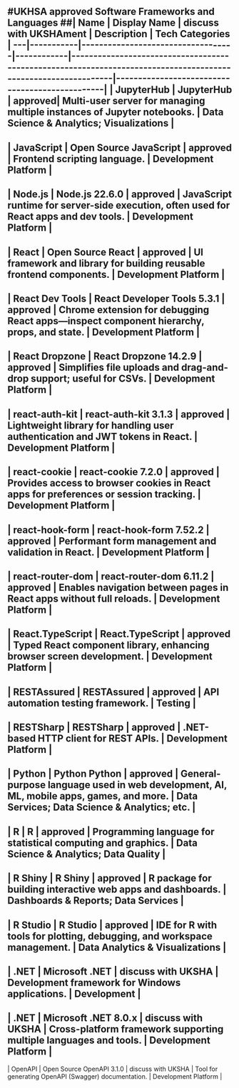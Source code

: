 #UKHSA approved Software Frameworks and Languages
##| Name      | Display Name                      | discuss with UKSHAment | Description                                                                                                   | Tech Categories                               |
---|-----------|-----------------------------------|------------|---------------------------------------------------------------------------------------------------------------|------------------------------------------------|
| JupyterHub         | JupyterHub                    | approved| Multi-user server for managing multiple instances of Jupyter notebooks.                                  | Data Science & Analytics; Visualizations      |
---
| JavaScript         | Open Source JavaScript        | approved      | Frontend scripting language.                                                                              | Development Platform                           |
---
| Node.js            | Node.js 22.6.0                | approved      | JavaScript runtime for server-side execution, often used for React apps and dev tools.                   | Development Platform                           |
---
| React              | Open Source React             | approved      | UI framework and library for building reusable frontend components.                                       | Development Platform                           |
---
| React Dev Tools    | React Developer Tools 5.3.1   | approved      | Chrome extension for debugging React apps—inspect component hierarchy, props, and state.                 | Development Platform                           |
---
| React Dropzone     | React Dropzone 14.2.9         | approved      | Simplifies file uploads and drag-and-drop support; useful for CSVs.                                       | Development Platform                           |
---
| react-auth-kit     | react-auth-kit 3.1.3          | approved      | Lightweight library for handling user authentication and JWT tokens in React.                             | Development Platform                           |
---
| react-cookie       | react-cookie 7.2.0            | approved      | Provides access to browser cookies in React apps for preferences or session tracking.                     | Development Platform                           |
---
| react-hook-form    | react-hook-form 7.52.2        | approved      | Performant form management and validation in React.                                                       | Development Platform                           |
---
| react-router-dom   | react-router-dom 6.11.2       | approved      | Enables navigation between pages in React apps without full reloads.                                      | Development Platform                           |
---
| React.TypeScript   | React.TypeScript              | approved      | Typed React component library, enhancing browser screen development.                                      | Development Platform                           |
---
| RESTAssured        | RESTAssured                   | approved      | API automation testing framework.                                                                         | Testing                                         |
---
| RESTSharp          | RESTSharp                     | approved      | .NET-based HTTP client for REST APIs.                                                                     | Development Platform                           |
---
| Python    | Python Python                     | approved      | General-purpose language used in web development, AI, ML, mobile apps, games, and more.                      | Data Services; Data Science & Analytics; etc. |
---
| R         | R                                 | approved      | Programming language for statistical computing and graphics.                                                 | Data Science & Analytics; Data Quality        |
---
| R Shiny   | R Shiny                           | approved      | R package for building interactive web apps and dashboards.                                                  | Dashboards & Reports; Data Services           |
---
| R Studio  | R Studio                          | approved      | IDE for R with tools for plotting, debugging, and workspace management.                                      | Data Analytics & Visualizations               |
---
| .NET      | Microsoft .NET                    | discuss with UKSHA     | Development framework for Windows applications.                                                              | Development                                    |
---
| .NET      | Microsoft .NET 8.0.x              | discuss with UKSHA     | Cross-platform framework supporting multiple languages and tools.                                            | Development Platform                           |
---
| OpenAPI   | Open Source OpenAPI 3.1.0         | discuss with UKSHA     | Tool for generating OpenAPI (Swagger) documentation.                                                         | Development Platform                           |